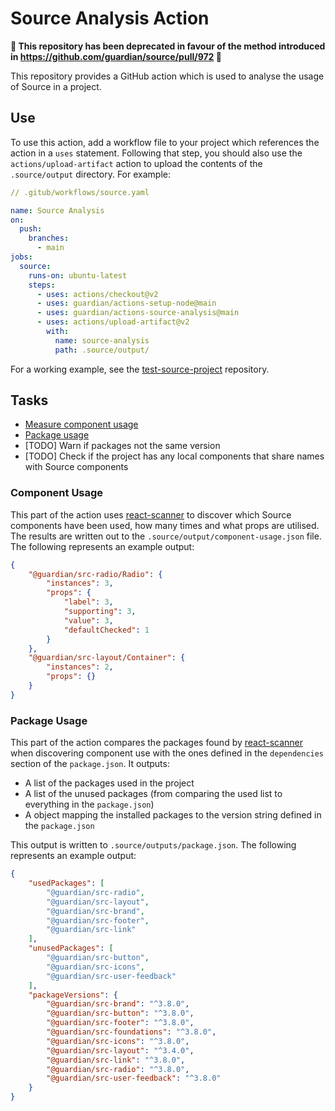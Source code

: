 # Source Analysis Action

**🚨 This repository has been deprecated in favour of the method introduced in https://github.com/guardian/source/pull/972 🚨**

This repository provides a GitHub action which is used to analyse the usage of Source in a project.

## Use

To use this action, add a workflow file to your project which references the action in a `uses` statement. Following that step, you should also use the `actions/upload-artifact` action to upload the contents of the `.source/output` directory. For example:

```yaml
// .gitub/workflows/source.yaml

name: Source Analysis
on:
  push:
    branches:
      - main
jobs:
  source:
    runs-on: ubuntu-latest
    steps:
      - uses: actions/checkout@v2
      - uses: guardian/actions-setup-node@main
      - uses: guardian/actions-source-analysis@main
      - uses: actions/upload-artifact@v2
        with:
          name: source-analysis
          path: .source/output/

```

For a working example, see the [test-source-project](https://github.com/guardian/test-source-project) repository.

## Tasks

-   [Measure component usage](#component-usage)
-   [Package usage](#package-usage)
-   [TODO] Warn if packages not the same version
-   [TODO] Check if the project has any local components that share names with Source components

### Component Usage

This part of the action uses [react-scanner](https://github.com/moroshko/react-scanner) to discover which Source components have been used, how many times and what props are utilised. The results are written out to the `.source/output/component-usage.json` file. The following represents an example output:

```json
{
    "@guardian/src-radio/Radio": {
        "instances": 3,
        "props": {
            "label": 3,
            "supporting": 3,
            "value": 3,
            "defaultChecked": 1
        }
    },
    "@guardian/src-layout/Container": {
        "instances": 2,
        "props": {}
    }
}
```

### Package Usage

This part of the action compares the packages found by [react-scanner](https://github.com/moroshko/react-scanner) when discovering component use with the ones defined in the `dependencies` section of the `package.json`. It outputs:

-   A list of the packages used in the project
-   A list of the unused packages (from comparing the used list to everything in the `package.json`)
-   A object mapping the installed packages to the version string defined in the `package.json`

This output is written to `.source/outputs/package.json`. The following represents an example output:

```json
{
    "usedPackages": [
        "@guardian/src-radio",
        "@guardian/src-layout",
        "@guardian/src-brand",
        "@guardian/src-footer",
        "@guardian/src-link"
    ],
    "unusedPackages": [
        "@guardian/src-button",
        "@guardian/src-icons",
        "@guardian/src-user-feedback"
    ],
    "packageVersions": {
        "@guardian/src-brand": "^3.8.0",
        "@guardian/src-button": "^3.8.0",
        "@guardian/src-footer": "^3.8.0",
        "@guardian/src-foundations": "^3.8.0",
        "@guardian/src-icons": "^3.8.0",
        "@guardian/src-layout": "^3.4.0",
        "@guardian/src-link": "^3.8.0",
        "@guardian/src-radio": "^3.8.0",
        "@guardian/src-user-feedback": "^3.8.0"
    }
}
```
